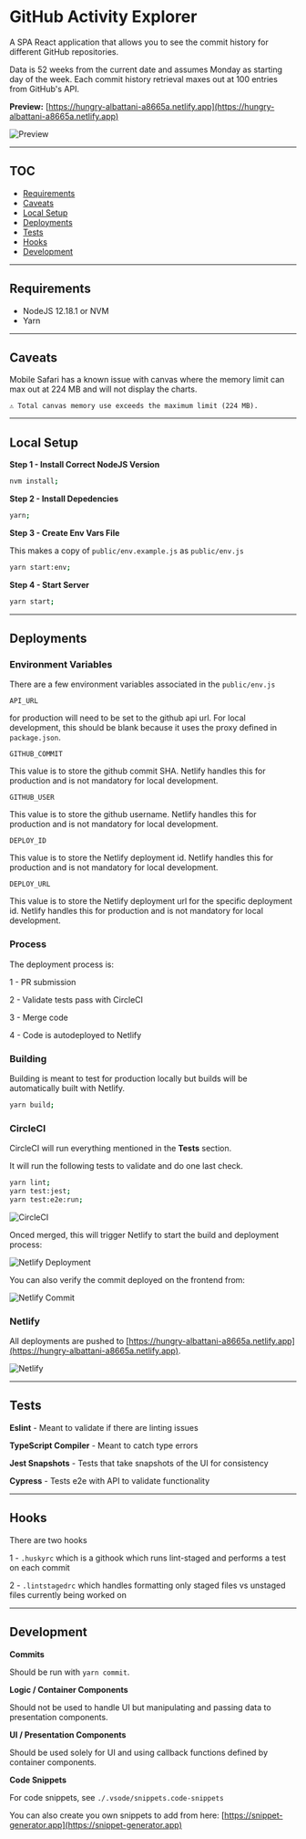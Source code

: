 # GitHub Activity Explorer

A SPA React application that allows you to see the commit history for different
GitHub repositories.

Data is 52 weeks from the current date and assumes Monday as starting day of the
week. Each commit history retrieval maxes out at 100 entries from GitHub's API.

**Preview:**
[https://hungry-albattani-a8665a.netlify.app](https://hungry-albattani-a8665a.netlify.app)

![Preview](markdown/preview.png)

---

## TOC

- [Requirements](#requirements)
- [Caveats](#caveats)
- [Local Setup](#local-setup)
- [Deployments](#deployments)
- [Tests](#tests)
- [Hooks](#hooks)
- [Development](#development)

---

## Requirements

- NodeJS 12.18.1 or NVM
- Yarn

---

## Caveats

Mobile Safari has a known issue with canvas where the memory limit can max out
at 224 MB and will not display the charts.

```
⚠️ Total canvas memory use exceeds the maximum limit (224 MB).
```

---

## Local Setup

**Step 1 - Install Correct NodeJS Version**

```bash
nvm install;
```

**Step 2 - Install Depedencies**

```bash
yarn;
```

**Step 3 - Create Env Vars File**

This makes a copy of `public/env.example.js` as `public/env.js`

```bash
yarn start:env;
```

**Step 4 - Start Server**

```bash
yarn start;
```

---

## Deployments

### Environment Variables

There are a few environment variables associated in the `public/env.js`

`API_URL`

for production will need to be set to the github api url. For local development,
this should be blank because it uses the proxy defined in `package.json`.

`GITHUB_COMMIT`

This value is to store the github commit SHA. Netlify handles this for
production and is not mandatory for local development.

`GITHUB_USER`

This value is to store the github username. Netlify handles this for production
and is not mandatory for local development.

`DEPLOY_ID`

This value is to store the Netlify deployment id. Netlify handles this for
production and is not mandatory for local development.

`DEPLOY_URL`

This value is to store the Netlify deployment url for the specific deployment
id. Netlify handles this for production and is not mandatory for local
development.

### Process

The deployment process is:

1 - PR submission

2 - Validate tests pass with CircleCI

3 - Merge code

4 - Code is autodeployed to Netlify

### Building

Building is meant to test for production locally but builds will be
automatically built with Netlify.

```bash
yarn build;
```

### CircleCI

CircleCI will run everything mentioned in the **Tests** section.

It will run the following tests to validate and do one last check.

```bash
yarn lint;
yarn test:jest;
yarn test:e2e:run;
```

![CircleCI](markdown/circleci.png)

Onced merged, this will trigger Netlify to start the build and deployment
process:

![Netlify Deployment](markdown/netlify-deployment.png)

You can also verify the commit deployed on the frontend from:

![Netlify Commit](markdown/netlify-commit.png)

### Netlify

All deployments are pushed to
[https://hungry-albattani-a8665a.netlify.app](https://hungry-albattani-a8665a.netlify.app).

![Netlify](markdown/netlify.png)

---

## Tests

**Eslint** - Meant to validate if there are linting issues

**TypeScript Compiler** - Meant to catch type errors

**Jest Snapshots** - Tests that take snapshots of the UI for consistency

**Cypress** - Tests e2e with API to validate functionality

---

## Hooks

There are two hooks

1 - `.huskyrc` which is a githook which runs lint-staged and performs a test on
each commit

2 - `.lintstagedrc` which handles formatting only staged files vs unstaged files
currently being worked on

---

## Development

**Commits**

Should be run with `yarn commit`.

**Logic / Container Components**

Should not be used to handle UI but manipulating and passing data to
presentation components.

**UI / Presentation Components**

Should be used solely for UI and using callback functions defined by container
components.

**Code Snippets**

For code snippets, see `./.vsode/snippets.code-snippets`

You can also create you own snippets to add from here:
[https://snippet-generator.app](https://snippet-generator.app)
